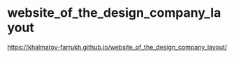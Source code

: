 # website_of_the_design_company_layout

https://khalmatov-farrukh.github.io/website_of_the_design_company_layout/
